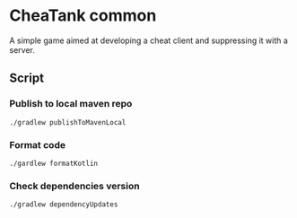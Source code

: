 # CheaTank common

A simple game aimed at developing a cheat client and suppressing it with a server.

## Script

### Publish to local maven repo

```shell
./gradlew publishToMavenLocal
```

### Format code

```shell
./gardlew formatKotlin
```

### Check dependencies version

```shell
./gradlew dependencyUpdates
```
